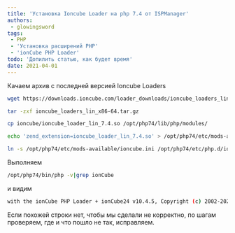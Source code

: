 ```yaml
---
title: 'Установка Ioncube Loader на php 7.4 от ISPManager'
authors: 
 - glowingsword
tags:
 - PHP
 - 'Установка расширений PHP'
 - 'ionCube PHP Loader'
todo: 'Допилить статью, как будет время'
date: 2021-04-01
---
```


Качаем архив с последней версией Ioncube Loaders

```bash
wget https://downloads.ioncube.com/loader_downloads/ioncube_loaders_lin_x86-64.tar.gz
```

```bash
tar -zxf ioncube_loaders_lin_x86-64.tar.gz
```
```bash
cp ioncube/ioncube_loader_lin_7.4.so /opt/php74/lib/php/modules/
```
```bash
echo 'zend_extension=ioncube_loader_lin_7.4.so' > /opt/php74/etc/mods-available/ioncube.ini
```
```bash
ln -s /opt/php74/etc/mods-available/ioncube.ini /opt/php74/etc/php.d/ioncube.ini
```

Выполняем 

```bash
/opt/php74/bin/php -v|grep ionCube
```

и видим 

```bash
with the ionCube PHP Loader + ionCube24 v10.4.5, Copyright (c) 2002-2020, by ionCube Ltd.
```

Если похожей строки нет, чтобы мы сделали не корректно, по шагам проверяем, где и что пошло не так, исправляем.
